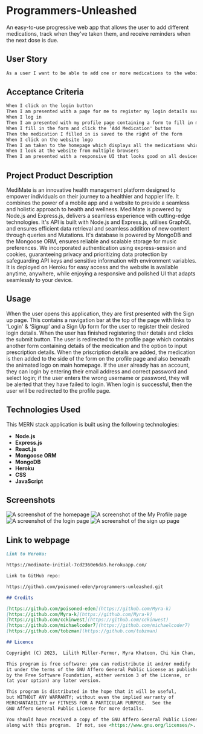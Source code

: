 # Programmers-Unleashed

An easy-to-use progressive web app that allows the user to add different medications, track when they've taken them, and receive reminders when the next dose is due.

## User Story

```md
As a user I want to be able to add one or more medications to the website, inputing the required precription and utilizing the option to add a reminder or not . Once one adds the medication, it should be stored on one's profile and when I click on my profile, I will be able to see all my stored medications. I want to log in to my account and have the website remember my saved medications.
```

## Acceptance Criteria

```md
When I click on the login button
Then I am presented with a page for me to register my login details such as email address and password in order to grant me access to the website
When I log in
Then I am presented with my profile page containing a form to fill in my medication details
When I fill in the form and click the 'Add Medication' button
Then the medication I filled in is saved to the right of the form
When I click on the website logo
Then I am taken to the homepage which displays all the medications which i have saved
When I look at the website from multiple browsers
Then I am presented with a responsive UI that looks good on all devices
```

## Project Product Description

MediMate is an innovative health management platform designed to empower individuals on their journey to a healthier and happier life. It combines the power of a mobile app and a website to provide a seamless and holistic approach to health and wellness.
MediMate is powered by Node.js and Express.js, delivers a seamless experience with cutting-edge technologies.
It's API is built with Node.js and Express.js, utilises GraphQL and ensures efficient data retrieval and seamless addition of new content through queries and Mutations.
It's database is powered by MongoDB and the Mongoose ORM, ensures reliable and scalable storage for music preferences.
We incorporated authentication using express-session and cookies, guaranteeing privacy and prioritizing data protection by safeguarding API keys and sensitive information with environment variables.
It is deployed on Heroku for easy access and the website is available anytime, anywhere, while enjoying a responsive and polished UI that adapts seamlessly to your device.

## Usage
When the user opens this application, they are first presented with the Sign up page. This contains a navigation bar at the top of the page with links to 'Login' & ‘Signup’ and a Sign Up form for the user to register their desired login details. When the user has finished registering their details and clicks the submit button. The user is redirected to the profile page which contains another form containing details of the medication and the option to input prescription details. 
When the priscription details are added, the medication is then added to the side of the form on the profile page and also beneath the animated logo on main homepage. If the user already has an account, they can login by entering their email address and correct password and select login; if the user enters the wrong username or password, they will be alerted that they have failed to login. When login is successful, then  the user will be redirected to the profile page. 


## Technologies Used

This MERN stack application is built using the following technologies:

- **Node.js**
- **Express.js**
- **React.js**
- **Mongoose ORM**
- **MongoDB**
- **Heroku**
- **CSS**
- **JavaScript**


## Screenshots
![A screenshot of the homepage]()
![A screenshot of the My Profile page]()
![A screenshot of the login page]()
![A screenshot of the sign up page]()


## Link to webpage

```md
Link to Heroku:

https://medimate-initial-7cd2360e6da5.herokuapp.com/

Link to GitHub repo:

https://github.com/poisoned-eden/programmers-unleashed.git

## Credits

[https://github.com/poisoned-eden](https://github.com/Myra-k)
[https://github.com/Myra-k](https://github.com/Myra-k)
[https://github.com/cckinwest](https://github.com/cckinwest)
[https://github.com/michaelcoder7](https://github.com/michaelcoder7)
[https://github.com/tobzman](https://github.com/tobzman)

## Licence

Copyright (C) 2023,  Lilith Miller-Fermor, Myra Khatoon, Chi kin Chan, Michael Okikiade, Tobenna okafor.

This program is free software: you can redistribute it and/or modify
it under the terms of the GNU Affero General Public License as published
by the Free Software Foundation, either version 3 of the License, or
(at your option) any later version.

This program is distributed in the hope that it will be useful,
but WITHOUT ANY WARRANTY; without even the implied warranty of
MERCHANTABILITY or FITNESS FOR A PARTICULAR PURPOSE.  See the
GNU Affero General Public License for more details.

You should have received a copy of the GNU Affero General Public License
along with this program.  If not, see <https://www.gnu.org/licenses/>.